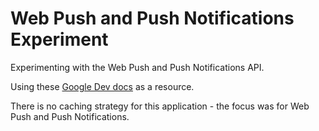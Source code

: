 # Web Push and Push Notifications Experiment

Experimenting with the Web Push and Push Notifications API.

Using these [Google Dev docs](https://developers.google.com/web/ilt/pwa/introduction-to-push-notifications#push_api) as a resource.

There is no caching strategy for this application - the focus was for Web Push and Push Notifications.

